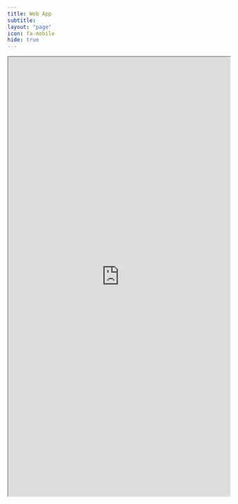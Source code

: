 ```yaml
---
title: Web App
subtitle:
layout: "page"
icon: fa-mobile
hide: true
---
```


<iframe src="http://burnsplastics.com" style="width:100%; height:1000px">
